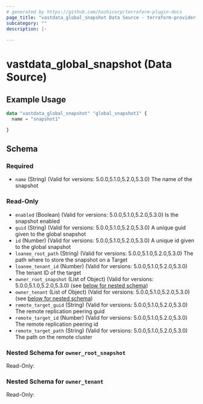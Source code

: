 ```yaml
---
# generated by https://github.com/hashicorp/terraform-plugin-docs
page_title: "vastdata_global_snapshot Data Source - terraform-provider-vastdata"
subcategory: ""
description: |-
  
---
```


# vastdata_global_snapshot (Data Source)



## Example Usage

```terraform
data "vastdata_global_snapshot" "global_snapshot1" {
  name = "snapshot1"

}
```

<!-- schema generated by tfplugindocs -->
## Schema

### Required

- `name` (String) (Valid for versions: 5.0.0,5.1.0,5.2.0,5.3.0) The name of the snapshot

### Read-Only

- `enabled` (Boolean) (Valid for versions: 5.0.0,5.1.0,5.2.0,5.3.0) Is the snapshot enabled
- `guid` (String) (Valid for versions: 5.0.0,5.1.0,5.2.0,5.3.0) A unique guid given to the global snapshot
- `id` (Number) (Valid for versions: 5.0.0,5.1.0,5.2.0,5.3.0) A unique id given to the global snapshot
- `loanee_root_path` (String) (Valid for versions: 5.0.0,5.1.0,5.2.0,5.3.0) The path where to store the snapshot on a Target
- `loanee_tenant_id` (Number) (Valid for versions: 5.0.0,5.1.0,5.2.0,5.3.0) The tenant ID of the target
- `owner_root_snapshot` (List of Object) (Valid for versions: 5.0.0,5.1.0,5.2.0,5.3.0) (see [below for nested schema](#nestedatt--owner_root_snapshot))
- `owner_tenant` (List of Object) (Valid for versions: 5.0.0,5.1.0,5.2.0,5.3.0) (see [below for nested schema](#nestedatt--owner_tenant))
- `remote_target_guid` (String) (Valid for versions: 5.0.0,5.1.0,5.2.0,5.3.0) The remote replication peering guid
- `remote_target_id` (Number) (Valid for versions: 5.0.0,5.1.0,5.2.0,5.3.0) The remote replication peering id
- `remote_target_path` (String) (Valid for versions: 5.0.0,5.1.0,5.2.0,5.3.0) The path on the remote cluster

<a id="nestedatt--owner_root_snapshot"></a>
### Nested Schema for `owner_root_snapshot`

Read-Only:



<a id="nestedatt--owner_tenant"></a>
### Nested Schema for `owner_tenant`

Read-Only:
